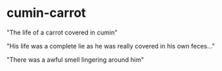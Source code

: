 # cumin-carrot

"The life of a carrot covered in cumin"

"His life was a complete lie as he was really covered in his own feces..."

"There was a awful smell lingering around him"

